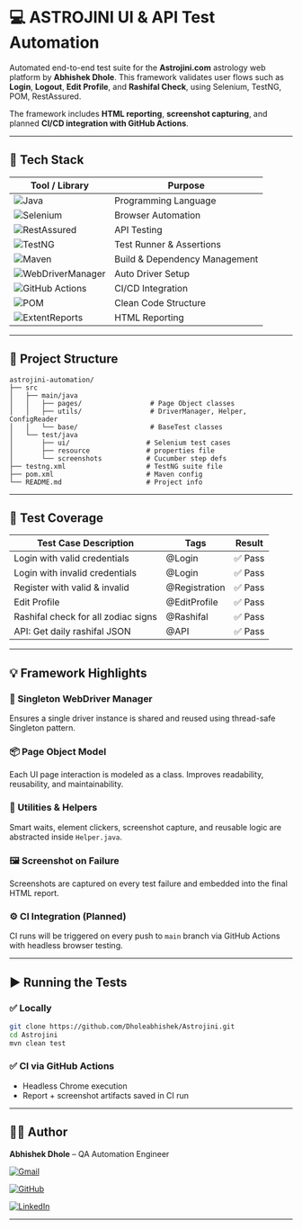 # 💻 ASTROJINI UI & API Test Automation

Automated end-to-end test suite for the **Astrojini.com** astrology web platform by **Abhishek Dhole**.
This framework validates user flows such as **Login**, **Logout**, **Edit Profile**, and **Rashifal Check**, using Selenium, TestNG, POM, RestAssured.

The framework includes **HTML reporting**, **screenshot capturing**, and planned **CI/CD integration with GitHub Actions**.

---

## 🧰 Tech Stack

| Tool / Library | Purpose |
| -------------- | -------- |
| ![Java](https://img.shields.io/badge/Java-17%2B-orange?logo=java&logoColor=white) | Programming Language |
| ![Selenium](https://img.shields.io/badge/Selenium-WebDriver-green?logo=selenium&logoColor=white) | Browser Automation |
| ![RestAssured](https://img.shields.io/badge/RestAssured-API%20Testing-blue) | API Testing |
| ![TestNG](https://img.shields.io/badge/TestNG-Framework-brightgreen) | Test Runner & Assertions |
| ![Maven](https://img.shields.io/badge/Maven-Build%20%26%20Dependency-red?logo=apache-maven&logoColor=white) | Build & Dependency Management |
| ![WebDriverManager](https://img.shields.io/badge/WebDriverManager-Driver%20Setup-lightgrey) | Auto Driver Setup |
| ![GitHub Actions](https://img.shields.io/badge/GitHub-Actions-blue?logo=githubactions&logoColor=white) | CI/CD Integration |
| ![POM](https://img.shields.io/badge/Design-Page%20Object%20Model-purple) | Clean Code Structure |
| ![ExtentReports](https://img.shields.io/badge/Reports-ExtentReports-orange) | HTML Reporting |


---

## 📂 Project Structure

```
astrojini-automation/
├── src
│   ├── main/java
│   │   ├── pages/                 # Page Object classes
│   │   ├── utils/                 # DriverManager, Helper, ConfigReader
│   │   └── base/                  # BaseTest classes
│   └── test/java
│       ├── ui/                   # Selenium test cases
│       ├── resource              # properties file
│       └── screenshots           # Cucumber step defs                     
├── testng.xml                    # TestNG suite file
├── pom.xml                       # Maven config
└── README.md                     # Project info
```

---

## 🧪 Test Coverage

| Test Case Description               | Tags            | Result   |
| ----------------------------------- | ---------       | -------  |
| Login with valid credentials        | @Login          | ✅ Pass |
| Login with invalid credentials      | @Login          | ✅ Pass |
| Register with valid & invalid       | @Registration   | ✅ Pass |
| Edit Profile                        | @EditProfile    | ✅ Pass |
| Rashifal check for all zodiac signs | @Rashifal       | ✅ Pass |
| API: Get daily rashifal JSON        | @API            | ✅ Pass |

---

## 💡 Framework Highlights

### 📌 Singleton WebDriver Manager

Ensures a single driver instance is shared and reused using thread-safe Singleton pattern.

### 📦 Page Object Model

Each UI page interaction is modeled as a class. Improves readability, reusability, and maintainability.

### 🧠 Utilities & Helpers

Smart waits, element clickers, screenshot capture, and reusable logic are abstracted inside `Helper.java`.

### 🖼️ Screenshot on Failure

Screenshots are captured on every test failure and embedded into the final HTML report.

### ⚙️ CI Integration (Planned)

CI runs will be triggered on every push to `main` branch via GitHub Actions with headless browser testing.

---

## ▶️ Running the Tests

### ✅ Locally

```bash
git clone https://github.com/Dholeabhishek/Astrojini.git
cd Astrojini
mvn clean test
```

### ✅ CI via GitHub Actions

* Headless Chrome execution
* Report + screenshot artifacts saved in CI run

---

## 👨‍💻 Author

**Abhishek Dhole** – QA Automation Engineer  

[![Gmail](https://img.shields.io/badge/Email-dholeabhishek9%40gmail.com-red?logo=gmail&logoColor=white)](mailto:dholeabhishek9@gmail.com)

[![GitHub](https://img.shields.io/badge/GitHub-Dholeabhishek-black?logo=github)](https://github.com/Dholeabhishek)

[![LinkedIn](https://img.shields.io/badge/LinkedIn-Abhishek%20Dhole-blue?logo=linkedin)](https://www.linkedin.com/in/abhishek-dhole-723001129/) 

---

